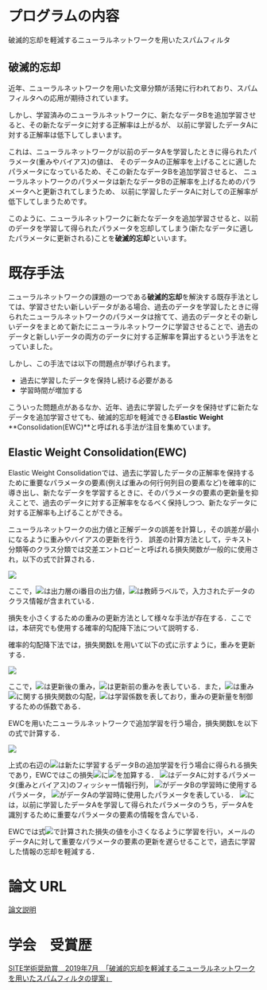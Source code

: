 # プログラムの内容
破滅的忘却を軽減するニューラルネットワークを用いたスパムフィルタ

## 破滅的忘却
近年、ニューラルネットワークを用いた文章分類が活発に行われており、スパムフィルタへの応用が期待されています。 

しかし、学習済みのニューラルネットワークに、新たなデータBを追加学習させると、その新たなデータに対する正解率は上がるが、
以前に学習したデータAに対する正解率は低下してしまいます。 

これは、ニューラルネットワークが以前のデータAを学習したときに得られたパラメータ(重みやバイアス)の値は、
そのデータAの正解率を上げることに適したパラメータになっているため、そこの新たなデータBを追加学習させると、
ニューラルネットワークのパラメータは新たなデータBの正解率を上げるためのパラメータへと更新されてしまうため、
以前に学習したデータAに対しての正解率が低下してしまうためです。 

このように、ニューラルネットワークに新たなデータを追加学習させると、以前のデータを学習して得られたパラメータを忘却してしまう(新たなデータに適したパラメータに更新される)ことを**破滅的忘却**といいます。

# 既存手法
ニューラルネットワークの課題の一つである**破滅的忘却**を解決する既存手法としては、学習させたい新しいデータがある場合、過去のデータを学習したときに得られたニューラルネットワークのパラメータは捨てて、過去のデータとその新しいデータをまとめて新たにニューラルネットワークに学習させることで、過去のデータと新しいデータの両方のデータに対する正解率を算出するという手法をとっていました。

しかし、この手法では以下の問題点が挙げられます。
- 過去に学習したデータを保持し続ける必要がある
- 学習時間が増加する

こういった問題点があるなか、近年、過去に学習したデータを保持せずに新たなデータを追加学習させても、破滅的忘却を軽減できる**Elastic** **Weight** **Consolidation(EWC)**と呼ばれる手法が注目を集めています。

## Elastic Weight Consolidation(EWC)
Elastic Weight Consolidationでは、過去に学習したデータの正解率を保持するために重要なパラメータの要素(例えば重みの何行何列目の要素など)を確率的に導き出し、新たなデータを学習するときに、そのパラメータの要素の更新量を抑えことで、過去のデータに対する正解率をなるべく保持しつつ、新たなデータに対する正解率も上げることができる。

ニューラルネットワークの出力値と正解データの誤差を計算し，その誤差が最小になるように重みやバイアスの更新を行う．
誤差の計算方法として，テキスト分類等のクラス分類では交差エントロピーと呼ばれる損失関数が一般的に使用され，以下の式で計算される．

<img src="https://latex.codecogs.com/gif.latex?L=-\sum_{i=1}^{n}t_i\log&space;y_i"/>

ここで，<img src="https://latex.codecogs.com/gif.latex?y_i">は出力層のi番目の出力値，<img src="https://latex.codecogs.com/gif.latex?t_i">は教師ラベルで，入力されたデータのクラス情報が含まれている．

損失を小さくするための重みの更新方法として様々な手法が存在する．ここでは，本研究でも使用する確率的勾配降下法について説明する．

確率的勾配降下法では，損失関数Lを用いて以下の式に示すように，重みを更新する．

<img src="https://latex.codecogs.com/gif.latex?W^{'}&space;\leftarrow&space;W-\eta&space;\frac{\partial&space;L}{\partial&space;W}">

ここで，<img src="https://latex.codecogs.com/gif.latex?W^{'}">は更新後の重み，<img src="https://latex.codecogs.com/gif.latex?W">は更新前の重みを表している．また，<img src="https://latex.codecogs.com/gif.latex?\frac{\partial&space;L}{\partial&space;W}">は重み<img src="https://latex.codecogs.com/gif.latex?W">に関する損失関数の勾配，<img src="https://latex.codecogs.com/gif.latex?\eta">は学習係数を表しており，重みの更新量を制御するための係数である．

EWCを用いたニューラルネットワークで追加学習を行う場合，損失関数Lを以下の式で計算する．

<img src="https://latex.codecogs.com/gif.latex?\mathcal{L}(\theta)=\mathcal{L}_{B}(\theta)&plus;\frac{\lambda}{2}\sum_{i}F_{i}(\theta_{i}-\theta_{A,i}^{*})^{2}">

上式の右辺の<img src="https://latex.codecogs.com/gif.latex?\mathcal{L}_{B}(\theta)">は新たに学習するデータBの追加学習を行う場合に得られる損失であり，EWCではこの損失<img src="https://latex.codecogs.com/gif.latex?\mathcal{L}_{B}(\theta)">に<img src="https://latex.codecogs.com/gif.latex?\frac{\lambda}{2}\sum_{i}F_{i}(\theta_{i}-\theta_{A,i}^{*})^{2}">を加算する．
<img src="https://latex.codecogs.com/gif.latex?F_{i}">はデータAに対するパラメータ(重みとバイアス)のフィッシャー情報行列， <img src="https://latex.codecogs.com/gif.latex?\theta_{i}">がデータBの学習時に使用するパラメータ， <img src="https://latex.codecogs.com/gif.latex?\theta_{A,i}^{*}">がデータAの学習時に使用したパラメータを表している． <img src="https://latex.codecogs.com/gif.latex?\frac{\lambda}{2}\sum_{i}F_{i}(\theta_{i}-\theta_{A,i}^{*})^{2}">には，以前に学習したデータAを学習して得られたパラメータのうち，データAを識別するために重要なパラメータの要素の情報を含んでいる．

EWCでは式<img src="https://latex.codecogs.com/gif.latex?\mathcal{L}(\theta)">で計算された損失の値を小さくなるように学習を行い，メールのデータAに対して重要なパラメータの要素の更新を遅らせることで，過去に学習した情報の忘却を軽減する．

# 論文 URL
[論文説明](https://www.ieice.org/ken/paper/20190723N1Of/)

# 学会　受賞歴
[SITE学術奨励賞　2019年7月　「破滅的忘却を軽減するニューラルネットワークを用いたスパムフィルタの提案」](https://www.ieice.org/~site/site_award.html)